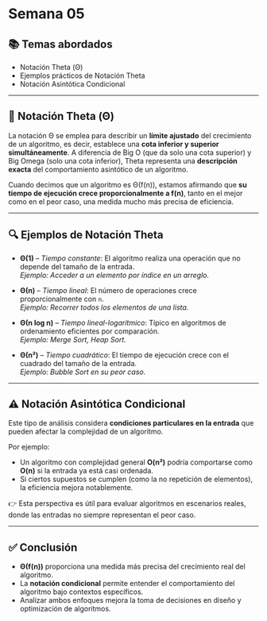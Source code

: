 #  Semana 05

## 📚 Temas abordados
- Notación Theta (Θ)
- Ejemplos prácticos de Notación Theta
- Notación Asintótica Condicional

---

## 🔁 Notación Theta (Θ)

La notación Θ se emplea para describir un **límite ajustado** del crecimiento de un algoritmo, es decir, establece una **cota inferior y superior simultáneamente**. A diferencia de Big O (que da solo una cota superior) y Big Omega (solo una cota inferior), Theta representa una **descripción exacta** del comportamiento asintótico de un algoritmo.

Cuando decimos que un algoritmo es Θ(f(n)), estamos afirmando que **su tiempo de ejecución crece proporcionalmente a f(n)**, tanto en el mejor como en el peor caso, una medida mucho más precisa de eficiencia.

---

## 🔍 Ejemplos de Notación Theta

- **Θ(1)** – _Tiempo constante_: El algoritmo realiza una operación que no depende del tamaño de la entrada.  
  _Ejemplo: Acceder a un elemento por índice en un arreglo._

- **Θ(n)** – _Tiempo lineal_: El número de operaciones crece proporcionalmente con `n`.  
  _Ejemplo: Recorrer todos los elementos de una lista._

- **Θ(n log n)** – _Tiempo lineal-logarítmico_: Típico en algoritmos de ordenamiento eficientes por comparación.  
  _Ejemplo: Merge Sort, Heap Sort._

- **Θ(n²)** – _Tiempo cuadrático_: El tiempo de ejecución crece con el cuadrado del tamaño de la entrada.  
  _Ejemplo: Bubble Sort en su peor caso._

---

## ⚠️ Notación Asintótica Condicional

Este tipo de análisis considera **condiciones particulares en la entrada** que pueden afectar la complejidad de un algoritmo.

Por ejemplo:
- Un algoritmo con complejidad general **O(n²)** podría comportarse como **O(n)** si la entrada ya está casi ordenada.
- Si ciertos supuestos se cumplen (como la no repetición de elementos), la eficiencia mejora notablemente.

👉 Esta perspectiva es útil para evaluar algoritmos en escenarios reales, donde las entradas no siempre representan el peor caso.

---

## ✅ Conclusión

- **Θ(f(n))** proporciona una medida más precisa del crecimiento real del algoritmo.
- La **notación condicional** permite entender el comportamiento del algoritmo bajo contextos específicos.
- Analizar ambos enfoques mejora la toma de decisiones en diseño y optimización de algoritmos.
